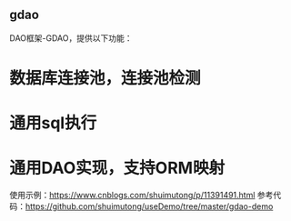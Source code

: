## gdao
DAO框架-GDAO，提供以下功能：

# 数据库连接池，连接池检测
# 通用sql执行
# 通用DAO实现，支持ORM映射

使用示例：https://www.cnblogs.com/shuimutong/p/11391491.html
参考代码：https://github.com/shuimutong/useDemo/tree/master/gdao-demo
